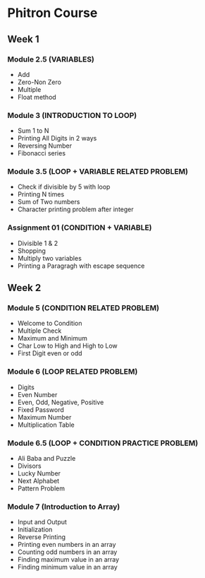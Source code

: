 # Phitron Course

## Week 1

### Module 2.5 (VARIABLES)
- Add
- Zero-Non Zero
- Multiple
- Float method

### Module 3 (INTRODUCTION TO LOOP)
- Sum 1 to N
- Printing All Digits in 2 ways
- Reversing Number
- Fibonacci series

### Module 3.5 (LOOP + VARIABLE RELATED PROBLEM)
- Check if divisible by 5 with loop
- Printing N times
- Sum of Two numbers
- Character printing problem after integer

### Assignment 01 (CONDITION + VARIABLE)
- Divisible 1 & 2
- Shopping
- Multiply two variables
- Printing a Paragragh with escape sequence

## Week 2

### Module 5 (CONDITION RELATED PROBLEM)
- Welcome to Condition
- Multiple Check
- Maximum and Minimum
- Char Low to High and High to Low
- First Digit even or odd

### Module 6 (LOOP RELATED PROBLEM)
- Digits
- Even Number
- Even, Odd, Negative, Positive
- Fixed Password
- Maximum Number
- Multiplication Table

### Module 6.5 (LOOP + CONDITION PRACTICE PROBLEM)
- Ali Baba and Puzzle
- Divisors
- Lucky Number
- Next Alphabet
- Pattern Problem

### Module 7 (Introduction to Array)
- Input and Output
- Initialization
- Reverse Printing
- Printing even numbers in an array
- Counting odd numbers in an array
- Finding maximum value in an array
- Finding minimum value in an array